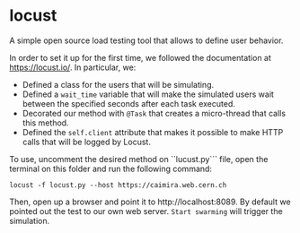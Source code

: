 # locust

A simple open source load testing tool that allows to define user behavior.

In order to set it up for the first time, we followed the documentation at https://locust.io/. In particular, we:

* Defined a class for the users that will be simulating.
* Defined a ``wait_time`` variable that will make the simulated users wait between the specified seconds after each task executed.
* Decorated our method with ``@Task`` that creates a micro-thread that calls this method.
* Defined the ``self.client`` attribute that makes it possible to make HTTP calls that will be logged by Locust.

To use, uncomment the desired method on ``lucust.py``` file, open the terminal on this folder and run the following command:

``locust -f locust.py --host https://caimira.web.cern.ch``

Then, open up a browser and point it to http://localhost:8089. 
By default we pointed out the test to our own web server.
``Start swarming`` will trigger the simulation.